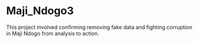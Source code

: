 # Maji_Ndogo3
This project involved confirming removing fake data and fighting corruption in Maji Ndogo from analysis to action.
